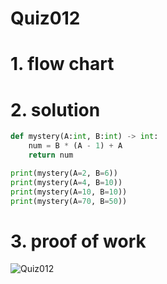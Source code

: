 # Quiz012

# 1. flow chart

# 2. solution
```.py
def mystery(A:int, B:int) -> int:
    num = B * (A - 1) + A
    return num

print(mystery(A=2, B=6))
print(mystery(A=4, B=10))
print(mystery(A=10, B=10))
print(mystery(A=70, B=50))
```
# 3. proof of work
![Quiz012](https://github.com/AntGra25/unit1-CS24/assets/142757981/b532b68c-fcf1-4737-9ae7-20ffe25a0de0)
